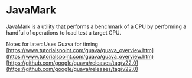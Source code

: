 # JavaMark
JavaMark is a utility that performs a benchmark of a CPU by performing a handful of operations to load test a target CPU.

Notes for later:
Uses Guava for timing
[https://www.tutorialspoint.com/guava/guava_overview.htm](https://www.tutorialspoint.com/guava/guava_overview.htm)
[https://github.com/google/guava/releases/tag/v22.0](https://github.com/google/guava/releases/tag/v22.0)
